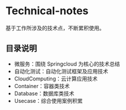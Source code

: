 # Technical-notes

基于工作所涉及的技术点，不断累积使用。

## 目录说明

* 微服务：围绕 Springcloud 为核心的技术总结
* 自动化测试：自动化测试框架及应用技术
* CloudComputing：云计算应用技术
* Container：容器类技术
* Database：数据库类技术
* Usecase：综合使用案例积累